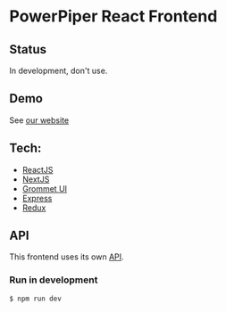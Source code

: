 # PowerPiper React Frontend

## Status

In development, don't use.

## Demo

See [our website](https://powerpiper.com/)

## Tech:

- [ReactJS](https://github.com/facebook/react)
- [NextJS](https://github.com/zeit/next.js/)
- [Grommet UI](https://github.com/grommet/grommet)
- [Express](https://github.com/expressjs/express)
- [Redux](https://github.com/reactjs/redux)

## API

This frontend uses its own [API](https://github.com/powerpiper/api).

### Run in development

    $ npm run dev